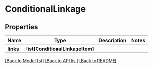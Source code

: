 # ConditionalLinkage

## Properties
Name | Type | Description | Notes
------------ | ------------- | ------------- | -------------
**links** | [**list[ConditionalLinkageItem]**](ConditionalLinkageItem.md) |  | 

[[Back to Model list]](../README.md#documentation-for-models) [[Back to API list]](../README.md#documentation-for-api-endpoints) [[Back to README]](../README.md)


